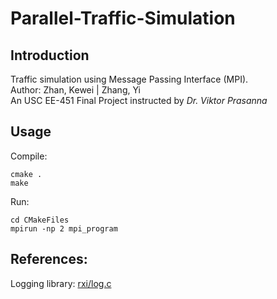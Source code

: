 # Parallel-Traffic-Simulation

## Introduction
Traffic simulation using Message Passing Interface (MPI).   
Author: Zhan, Kewei | Zhang, Yi   
An USC EE-451 Final Project instructed by <i>Dr. Viktor Prasanna</i>
## Usage
Compile:
```SHELL
cmake . 
make
```
Run:
```SHELL
cd CMakeFiles
mpirun -np 2 mpi_program
```

## References:
Logging library: [rxi/log.c](https://github.com/rxi/log.c)